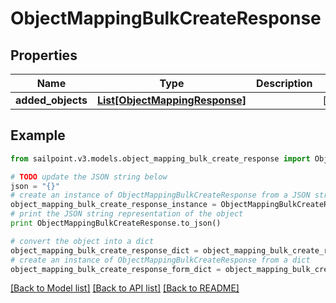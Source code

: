 # ObjectMappingBulkCreateResponse


## Properties

Name | Type | Description | Notes
------------ | ------------- | ------------- | -------------
**added_objects** | [**List[ObjectMappingResponse]**](ObjectMappingResponse.md) |  | [optional] 

## Example

```python
from sailpoint.v3.models.object_mapping_bulk_create_response import ObjectMappingBulkCreateResponse

# TODO update the JSON string below
json = "{}"
# create an instance of ObjectMappingBulkCreateResponse from a JSON string
object_mapping_bulk_create_response_instance = ObjectMappingBulkCreateResponse.from_json(json)
# print the JSON string representation of the object
print ObjectMappingBulkCreateResponse.to_json()

# convert the object into a dict
object_mapping_bulk_create_response_dict = object_mapping_bulk_create_response_instance.to_dict()
# create an instance of ObjectMappingBulkCreateResponse from a dict
object_mapping_bulk_create_response_form_dict = object_mapping_bulk_create_response.from_dict(object_mapping_bulk_create_response_dict)
```
[[Back to Model list]](../README.md#documentation-for-models) [[Back to API list]](../README.md#documentation-for-api-endpoints) [[Back to README]](../README.md)


